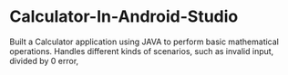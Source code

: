 # Calculator-In-Android-Studio

Built a Calculator application using JAVA to perform basic mathematical operations. Handles different kinds of scenarios, such as invalid input, divided by 0 error,
